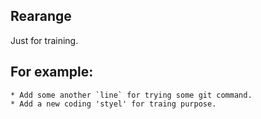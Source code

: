 Rearange 
-------

Just for training.
## For example:
    * Add some another `line` for trying some git command.
    * Add a new coding 'styel' for traing purpose. 